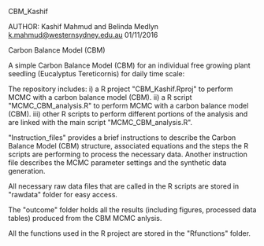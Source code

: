 CBM_Kashif

AUTHOR: Kashif Mahmud and Belinda Medlyn
k.mahmud@westernsydney.edu.au
01/11/2016

Carbon Balance Model (CBM)

A simple Carbon Balance Model (CBM) for an individual free growing plant seedling (Eucalyptus Tereticornis) for daily time scale:

The repository includes: 
i) a R project "CBM_Kashif.Rproj" to perform MCMC with a carbon balance model (CBM). 
ii) a R script "MCMC_CBM_analysis.R" to perform MCMC with a carbon balance model (CBM). 
iii) other R scripts to perform different portions of the analysis and are linked with the main script "MCMC_CBM_analysis.R".

"Instruction_files" provides a brief instructions to describe the Carbon Balance Model (CBM) structure, associated equations and the steps the R scripts are performing to process the necessary data. Another instruction file describes the MCMC parameter settings and the synthetic data generation.

All necessary raw data files that are called in the R scripts are stored in "rawdata" folder for easy access.

The "outcome" folder holds all the results (including figures, processed data tables) produced from the CBM MCMC anlysis. 

All the functions used in the R project are stored in the "Rfunctions" folder.
